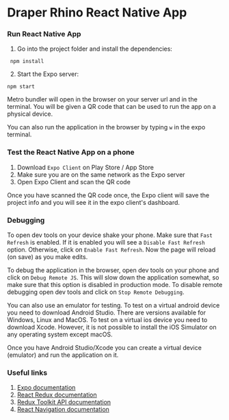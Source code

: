 # Draper Rhino React Native App

### Run React Native App

1. Go into the project folder and install the dependencies:

```
 npm install
```

2. Start the Expo server:

```
npm start
```

Metro bundler will open in the browser on your server url and in the terminal.
You will be given a QR code that can be used to run the app on a physical device.

You can also run the application in the browser by typing `w` in the expo terminal.

### Test the React Native App on a phone

1. Download `Expo Client` on Play Store / App Store
2. Make sure you are on the same network as the Expo server
3. Open Expo Client and scan the QR code

Once you have scanned the QR code once, the Expo client will save the project info and you will see it in the expo client's dashboard.

### Debugging

To open dev tools on your device shake your phone. Make sure that `Fast Refresh` is enabled. If it is enabled you will see a `Disable Fast Refresh` option. Otherwise, click on `Enable Fast Refresh`. Now the page will reload (on save) as you make edits.

To debug the application in the browser, open dev tools on your phone and click on `Debug Remote JS`. This will slow down the application somewhat, so make sure that this option is disabled in production mode. To disable remote debugging open dev tools and click on `Stop Remote Debugging`.

You can also use an emulator for testing. To test on a virtual android device you need to download Android Studio. There are versions available for Windows, Linux and MacOS. To test on a virtual ios device you need to download Xcode. However, it is not possible to install the iOS Simulator on any operating system except macOS.

Once you have Android Studio/Xcode you can create a virtual device (emulator) and run the application on it.

### Useful links

1. [Expo documentation](https://docs.expo.io/)
2. [React Redux documentation](https://react-redux.js.org/introduction/quick-start)
3. [Redux Toolkit API documentation](https://redux-toolkit.js.org/api/configureStore)
4. [React Navigation documentation](https://reactnavigation.org/docs/getting-started)
